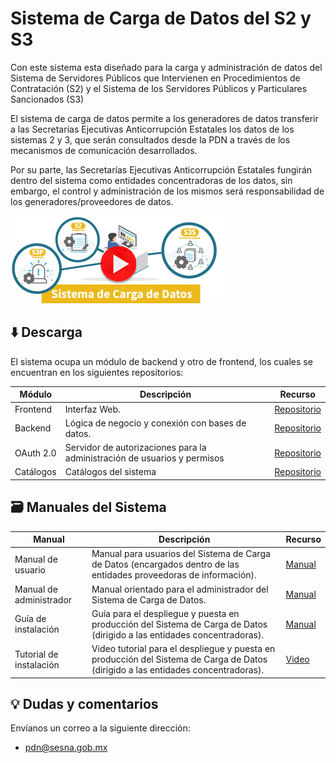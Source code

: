 # Sistema de Carga de Datos del S2 y S3
Con este sistema esta diseñado para la carga y administración de datos del Sistema de Servidores Públicos que Intervienen en Procedimientos de Contratación (S2) y el Sistema de los Servidores Públicos y Particulares Sancionados (S3)

El sistema de carga de datos  permite a los generadores de datos transferir a las Secretarías Ejecutivas Anticorrupción Estatales los datos de los sistemas 2 y 3, que serán consultados desde la PDN a través de los mecanismos de comunicación desarrollados.

Por su parte, las Secretarías Ejecutivas Anticorrupción Estatales fungirán dentro del sistema como entidades concentradoras de los datos, sin embargo, el control y administración de los mismos será responsabilidad de los generadores/proveedores de datos.

[![img](https://github.com/PDNMX/SistemaCarga_S2S3/raw/d7f60cd4aeee57b86da1eb895a421cd8ffcf627e/assets/mda_sistema-Datos_s2-s3-play2.png)](https://youtu.be/0XhjQQYKWDY)


## ⬇️ Descarga
El sistema ocupa un módulo de backend y otro de frontend, los cuales se
encuentran en los siguientes repositorios:

| Módulo   | Descripción | Recurso  |
| -------- | ----------- | -------- |
| Frontend | Interfaz Web. | [Repositorio](https://github.com/PDNMX/piloto_sistema_frontend.git)|
| Backend  | Lógica de negocio y conexión con bases de datos. | [Repositorio](https://github.com/PDNMX/piloto_sistema_backend.git)|
| OAuth 2.0 | Servidor de autorizaciones para la administración de usuarios y permisos | [Repositorio](https://github.com/PDNMX/piloto_sistema_oauth20.git)|
| Catálogos | Catálogos del sistema | [Repositorio](https://github.com/PDNMX/piloto_sistema_catalogos)|


## 🗃️ Manuales del Sistema 
| Manual            | Descripción | Recurso |
| ----------------- | ----------- | --------|
| Manual de usuario | Manual para usuarios del Sistema de Carga de Datos (encargados dentro de las entidades proveedoras de información). | [Manual](https://drive.google.com/file/d/15MFT_zr0PdRAADrrDRaawoIWnqqFA8tM/view?usp=sharing)|
| Manual de administrador | Manual orientado para el administrador del Sistema de Carga de Datos. | [Manual](https://drive.google.com/file/d/1SfZeHhZjQY7R_Ks0vSzsDAGB4630IKaF/view?usp=sharing)|
| Guía de instalación | Guía para el despliegue y puesta en producción del Sistema de Carga de Datos (dirigido a las entidades concentradoras). | [Manual](https://docs.google.com/document/d/1n_pV-VYLhpnXY2uP2zTt724-Zf9pNW7Jp_Js7ucIP9c/edit?usp=sharing)|
| Tutorial de instalación | Video tutorial para el despliegue y puesta en producción del Sistema de Carga de Datos (dirigido a las entidades concentradoras). | [Video](https://www.youtube.com/watch?v=nPW2fGXQXN0)|


## 	💡️ Dudas y comentarios 
Envíanos un correo a la siguiente dirección:
- [pdn@sesna.gob.mx](mailto:pdn@sesna.gob.mx)
 
 
